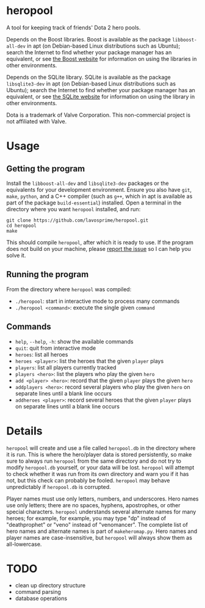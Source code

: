 heropool
========

A tool for keeping track of friends' Dota 2 hero pools.

Depends on the Boost libraries. Boost is available as the package
`libboost-all-dev` in apt (on Debian-based Linux distributions such as Ubuntu);
search the Internet to find whether your package manager has an equivalent,
or see [the Boost website](http://www.boost.org/users/download/)
for information on using the libraries in other environments.

Depends on the SQLite library. SQLite is available as the package
`libsqlite3-dev` in apt (on Debian-based Linux distributions such as Ubuntu);
search the Internet to find whether your package manager has an equivalent,
or see [the SQLite website](http://sqlite.org/quickstart.html)
for information on using the library in other environments.

Dota is a trademark of Valve Corporation. This non-commercial project is not
affiliated with Valve.

Usage
=====

Getting the program
-------------------

Install the `libboost-all-dev` and `libsqlite3-dev` packages or the equivalents
for your development environment. Ensure you also have `git`, `make`, `python`,
and a C++ compiler (such as `g++`, which in apt is available as part of the
package `build-essential`) installed. Open a terminal in the directory where you
want `heropool` installed, and run:

    git clone https://github.com/lavosprime/heropool.git
    cd heropool
    make

This should compile `heropool`, after which it is ready to use. If the program
does not build on your machine, please
[report the issue](https://github.com/lavosprime/heropool/issues) so I can help
you solve it.

Running the program
-------------------

From the directory where `heropool` was compiled:

- `./heropool`: start in interactive mode to process many commands
- `./heropool <command>`: execute the single given `command`

Commands
--------

- `help`, `--help`, `-h`: show the available commands
- `quit`: quit from interactive mode
- `heroes`: list all heroes
- `heroes <player>`: list the heroes that the given `player` plays
- `players`: list all players currently tracked
- `players <hero>`: list the players who play the given `hero`
- `add <player> <hero>`:  record that the given `player` plays the given `hero`
- `addplayers <hero>`: record several players who play the given `hero` on
  separate lines until a blank line occurs
- `addheroes <player>`: record several heroes that the given `player` plays on
  separate lines until a blank line occurs

Details
=======

`heropool` will create and use a file called `heropool.db` in the directory
where it is run. This is where the hero/player data is stored persistently, so
make sure to always run `heropool` from the same directory and do not try to
modify `heropool.db` yourself, or your data will be lost. `heropool` will
attempt to check whether it was run from its own directory and warn you if it
has not, but this check can probably be fooled. `heropool` may behave
unpredictably if `heropool.db` is corrupted.

Player names must use only letters, numbers, and underscores. Hero names use
only letters; there are no spaces, hyphens, apostrophes, or other special
characters. `heropool` understands several alternate names for many heroes; for
example, for example, you may type "dp" instead of "deathprophet" or "veno"
instead of "venomancer". The complete list of hero names and alternate names is
part of `makeheromap.py`. Hero names and player names are case-insensitive, but
`heropool` will always show them as all-lowercase.

TODO
====

- clean up directory structure
- command parsing
- database operations
